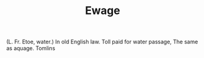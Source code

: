 ---
title: Ewage
letter: E
permalink: "/definitions/bld-ewage.html"
body: "(L. Fr. Etoe, water.) In old English law. Toll paid for water passage, The
  same as aquage. Tomlins"
published_at: '2018-07-07'
source: Black's Law Dictionary 2nd Ed (1910)
layout: post
---
